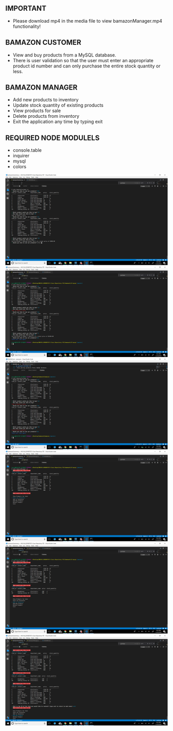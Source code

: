 ## IMPORTANT ##
* Please download mp4 in the media file to view bamazonManager.mp4 functionality!

## BAMAZON CUSTOMER ##
* View and buy products from a MySQL database. 
* There is user validation so that the user must enter an appropriate product id number and can only purchase the entire stock quantity or less. 

## BAMAZON MANAGER ##
* Add new products to inventory
* Update stock quantity of existing products
* View products for sale
* Delete products from inventory
* Exit the application any time by  typing exit



## REQUIRED NODE MODULELS ##

* console.table
* inquirer
* mysql
* colors

![alt text](/media/2018-05-14.png)
![alt text](/media/2018-05-14-2.png)
![alt text](/media/2018-05-14-7.png)
![alt text](/media/2018-05-14-3.png)
![alt text](/media/2018-05-14-4.png)
![alt text](/media/2018-05-14-5.png)
